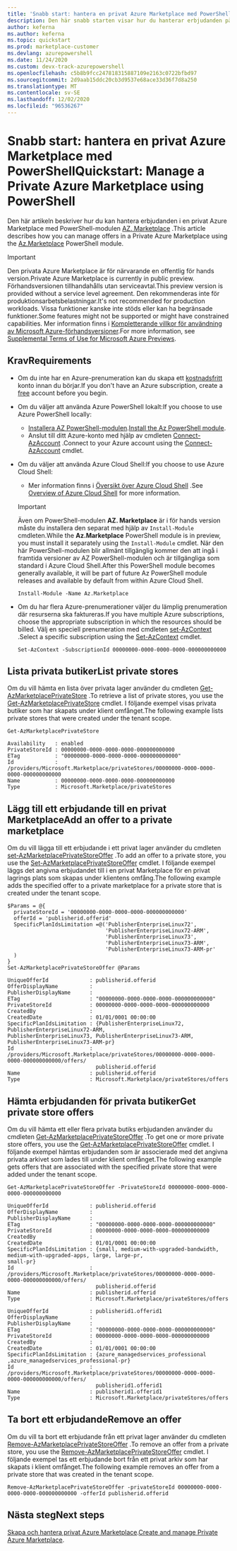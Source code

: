```yaml
---
title: 'Snabb start: hantera en privat Azure Marketplace med PowerShell'
description: Den här snabb starten visar hur du hanterar erbjudanden på en privat Azure Marketplace med hjälp av Azure PowerShell.
author: keferna
ms.author: keferna
ms.topic: quickstart
ms.prod: marketplace-customer
ms.devlang: azurepowershell
ms.date: 11/24/2020
ms.custom: devx-track-azurepowershell
ms.openlocfilehash: c5b8b9fcc247818315887109e2163c0722bfbd97
ms.sourcegitcommit: 2d9aab15ddc20cb3d9537e68ace33d36f7d8a250
ms.translationtype: MT
ms.contentlocale: sv-SE
ms.lasthandoff: 12/02/2020
ms.locfileid: "96536267"
---
```

# <a name="quickstart-manage-a-private-azure-marketplace-using-powershell"></a><span data-ttu-id="fd673-103">Snabb start: hantera en privat Azure Marketplace med PowerShell</span><span class="sxs-lookup"><span data-stu-id="fd673-103">Quickstart: Manage a Private Azure Marketplace using PowerShell</span></span>

<span data-ttu-id="fd673-104">Den här artikeln beskriver hur du kan hantera erbjudanden i en privat Azure Marketplace med PowerShell-modulen [AZ. Marketplace](/powershell/module/az.marketplace) .</span><span class="sxs-lookup"><span data-stu-id="fd673-104">This article describes how you can manage offers in a Private Azure Marketplace using the [Az.Marketplace](/powershell/module/az.marketplace) PowerShell module.</span></span>

> [!IMPORTANT]
> <span data-ttu-id="fd673-105">Den privata Azure Marketplace är för närvarande en offentlig för hands version.</span><span class="sxs-lookup"><span data-stu-id="fd673-105">Private Azure Marketplace is currently in public preview.</span></span> <span data-ttu-id="fd673-106">Förhandsversionen tillhandahålls utan serviceavtal.</span><span class="sxs-lookup"><span data-stu-id="fd673-106">This preview version is provided without a service level agreement.</span></span> <span data-ttu-id="fd673-107">Den rekommenderas inte för produktionsarbetsbelastningar.</span><span class="sxs-lookup"><span data-stu-id="fd673-107">It's not recommended for production workloads.</span></span> <span data-ttu-id="fd673-108">Vissa funktioner kanske inte stöds eller kan ha begränsade funktioner.</span><span class="sxs-lookup"><span data-stu-id="fd673-108">Some features might not be supported or might have constrained capabilities.</span></span> <span data-ttu-id="fd673-109">Mer information finns i [Kompletterande villkor för användning av Microsoft Azure-förhandsversioner](https://azure.microsoft.com/support/legal/preview-supplemental-terms/).</span><span class="sxs-lookup"><span data-stu-id="fd673-109">For more information, see [Supplemental Terms of Use for Microsoft Azure Previews](https://azure.microsoft.com/support/legal/preview-supplemental-terms/).</span></span>

## <a name="requirements"></a><span data-ttu-id="fd673-110">Krav</span><span class="sxs-lookup"><span data-stu-id="fd673-110">Requirements</span></span>

* <span data-ttu-id="fd673-111">Om du inte har en Azure-prenumeration kan du skapa ett [kostnadsfritt](https://azure.microsoft.com/free/) konto innan du börjar.</span><span class="sxs-lookup"><span data-stu-id="fd673-111">If you don't have an Azure subscription, create a [free](https://azure.microsoft.com/free/) account before you begin.</span></span>

* <span data-ttu-id="fd673-112">Om du väljer att använda Azure PowerShell lokalt:</span><span class="sxs-lookup"><span data-stu-id="fd673-112">If you choose to use Azure PowerShell locally:</span></span>
  * <span data-ttu-id="fd673-113">[Installera AZ PowerShell-modulen](/powershell/azure/install-az-ps).</span><span class="sxs-lookup"><span data-stu-id="fd673-113">[Install the Az PowerShell module](/powershell/azure/install-az-ps).</span></span>
  * <span data-ttu-id="fd673-114">Anslut till ditt Azure-konto med hjälp av cmdleten [Connect-AzAccount](/powershell/module/az.accounts/connect-azaccount) .</span><span class="sxs-lookup"><span data-stu-id="fd673-114">Connect to your Azure account using the [Connect-AzAccount](/powershell/module/az.accounts/connect-azaccount) cmdlet.</span></span>
* <span data-ttu-id="fd673-115">Om du väljer att använda Azure Cloud Shell:</span><span class="sxs-lookup"><span data-stu-id="fd673-115">If you choose to use Azure Cloud Shell:</span></span>
  * <span data-ttu-id="fd673-116">Mer information finns i [Översikt över Azure Cloud Shell](https://docs.microsoft.com/azure/cloud-shell/overview) .</span><span class="sxs-lookup"><span data-stu-id="fd673-116">See [Overview of Azure Cloud Shell](https://docs.microsoft.com/azure/cloud-shell/overview) for more information.</span></span>

  > [!IMPORTANT]
  > <span data-ttu-id="fd673-117">Även om PowerShell-modulen **AZ. Marketplace** är i för hands version måste du installera den separat med hjälp av `Install-Module` cmdleten.</span><span class="sxs-lookup"><span data-stu-id="fd673-117">While the **Az.Marketplace** PowerShell module is in preview, you must install it separately using the `Install-Module` cmdlet.</span></span> <span data-ttu-id="fd673-118">När den här PowerShell-modulen blir allmänt tillgänglig kommer den att ingå i framtida versioner av AZ PowerShell-modulen och är tillgängliga som standard i Azure Cloud Shell.</span><span class="sxs-lookup"><span data-stu-id="fd673-118">After this PowerShell module becomes generally available, it will be part of future Az PowerShell module releases and available by default from within Azure Cloud Shell.</span></span>

  ```azurepowershell-interactive
  Install-Module -Name Az.Marketplace
  ```

* <span data-ttu-id="fd673-119">Om du har flera Azure-prenumerationer väljer du lämplig prenumeration där resurserna ska faktureras.</span><span class="sxs-lookup"><span data-stu-id="fd673-119">If you have multiple Azure subscriptions, choose the appropriate subscription in which the resources should be billed.</span></span> <span data-ttu-id="fd673-120">Välj en speciell prenumeration med cmdleten [set-AzContext](/powershell/module/az.accounts/set-azcontext) .</span><span class="sxs-lookup"><span data-stu-id="fd673-120">Select a specific subscription using the [Set-AzContext](/powershell/module/az.accounts/set-azcontext) cmdlet.</span></span>

  ```azurepowershell-interactive
  Set-AzContext -SubscriptionId 00000000-0000-0000-0000-000000000000
  ```

## <a name="list-private-stores"></a><span data-ttu-id="fd673-121">Lista privata butiker</span><span class="sxs-lookup"><span data-stu-id="fd673-121">List private stores</span></span>

<span data-ttu-id="fd673-122">Om du vill hämta en lista över privata lager använder du cmdleten [Get-AzMarketplacePrivateStore](/powershell/module/az.marketplace/get-azmarketplaceprivatestore) .</span><span class="sxs-lookup"><span data-stu-id="fd673-122">To retrieve a list of private stores, you use the [Get-AzMarketplacePrivateStore](/powershell/module/az.marketplace/get-azmarketplaceprivatestore) cmdlet.</span></span> <span data-ttu-id="fd673-123">I följande exempel visas privata butiker som har skapats under klient omfånget.</span><span class="sxs-lookup"><span data-stu-id="fd673-123">The following example lists private stores that were created under the tenant scope.</span></span>

```azurepowershell-interactive
Get-AzMarketplacePrivateStore
```

```Output
Availability   : enabled
PrivateStoreId : 00000000-0000-0000-0000-000000000000
ETag           : "00000000-0000-0000-0000-000000000000"
Id             : /providers/Microsoft.Marketplace/privateStores/00000000-0000-0000-0000-000000000000
Name           : 00000000-0000-0000-0000-000000000000
Type           : Microsoft.Marketplace/privateStores
```

## <a name="add-an-offer-to-a-private-marketplace"></a><span data-ttu-id="fd673-124">Lägg till ett erbjudande till en privat Marketplace</span><span class="sxs-lookup"><span data-stu-id="fd673-124">Add an offer to a private marketplace</span></span>

<span data-ttu-id="fd673-125">Om du vill lägga till ett erbjudande i ett privat lager använder du cmdleten [set-AzMarketplacePrivateStoreOffer](/powershell/module/az.marketplace/set-azmarketplaceprivatestoreoffer) .</span><span class="sxs-lookup"><span data-stu-id="fd673-125">To add an offer to a private store, you use the [Set-AzMarketplacePrivateStoreOffer](/powershell/module/az.marketplace/set-azmarketplaceprivatestoreoffer) cmdlet.</span></span> <span data-ttu-id="fd673-126">I följande exempel läggs det angivna erbjudandet till i en privat Marketplace för en privat lagrings plats som skapas under klientens omfång.</span><span class="sxs-lookup"><span data-stu-id="fd673-126">The following example adds the specified offer to a private marketplace for a private store that is created under the tenant scope.</span></span>

```azurepowershell-interactive
$Params = @{
  privateStoreId = '00000000-0000-0000-0000-000000000000'
  offerId = 'publisherid.offerid'
  SpecificPlanIdsLimitation =@('PublisherEnterpriseLinux72',
                               'PublisherEnterpriseLinux72-ARM',
                               'PublisherEnterpriseLinux73',
                               'PublisherEnterpriseLinux73-ARM',
                               'PublisherEnterpriseLinux73-ARM-pr'
  )
}
Set-AzMarketplacePrivateStoreOffer @Params
```

```Output
UniqueOfferId             : publisherid.offerid
OfferDisplayName          :
PublisherDisplayName      :
ETag                      : "00000000-0000-0000-0000-000000000000"
PrivateStoreId            : 00000000-0000-0000-0000-000000000000
CreatedBy                 :
CreatedDate               : 01/01/0001 00:00:00
SpecificPlanIdsLimitation : {PublisherEnterpriseLinux72, PublisherEnterpriseLinux72-ARM,
PublisherEnterpriseLinux73, PublisherEnterpriseLinux73-ARM, PublisherEnterpriseLinux73-ARM-pr}
Id                        :
/providers/Microsoft.Marketplace/privateStores/00000000-0000-0000-0000-000000000000/offers/
                            publisherid.offerid
Name                      : publisherid.offerid
Type                      : Microsoft.Marketplace/privateStores/offers
```

## <a name="get-private-store-offers"></a><span data-ttu-id="fd673-127">Hämta erbjudanden för privata butiker</span><span class="sxs-lookup"><span data-stu-id="fd673-127">Get private store offers</span></span>

<span data-ttu-id="fd673-128">Om du vill hämta ett eller flera privata butiks erbjudanden använder du cmdleten [Get-AzMarketplacePrivateStoreOffer](/powershell/module/az.marketplace/get-azmarketplaceprivatestoreoffer) .</span><span class="sxs-lookup"><span data-stu-id="fd673-128">To get one or more private store offers, you use the [Get-AzMarketplacePrivateStoreOffer](/powershell/module/az.marketplace/get-azmarketplaceprivatestoreoffer) cmdlet.</span></span> <span data-ttu-id="fd673-129">I följande exempel hämtas erbjudanden som är associerade med det angivna privata arkivet som lades till under klient omfånget.</span><span class="sxs-lookup"><span data-stu-id="fd673-129">The following example gets offers that are associated with the specified private store that were added under the tenant scope.</span></span>

```azurepowershell-interactive
Get-AzMarketplacePrivateStoreOffer -PrivateStoreId 00000000-0000-0000-0000-000000000000
```

```Output
UniqueOfferId             : publisherid.offerid
OfferDisplayName          :
PublisherDisplayName      :
ETag                      : "00000000-0000-0000-0000-000000000000"
PrivateStoreId            : 00000000-0000-0000-0000-000000000000
CreatedBy                 :
CreatedDate               : 01/01/0001 00:00:00
SpecificPlanIdsLimitation : {small, medium-with-upgraded-bandwidth, medium-with-upgraded-apps, large, large-pr,
small-pr}
Id                        :
/providers/Microsoft.Marketplace/privateStores/00000000-0000-0000-0000-000000000000/offers/
                            publisherid.offerid
Name                      : publisherid.offerid
Type                      : Microsoft.Marketplace/privateStores/offers

UniqueOfferId             : publisherid1.offerid1
OfferDisplayName          :
PublisherDisplayName      :
ETag                      : "00000000-0000-0000-0000-000000000000"
PrivateStoreId            : 00000000-0000-0000-0000-000000000000
CreatedBy                 :
CreatedDate               : 01/01/0001 00:00:00
SpecificPlanIdsLimitation : {azure_managedservices_professional ,azure_managedservices_professional-pr}
Id                        :
/providers/Microsoft.Marketplace/privateStores/00000000-0000-0000-0000-000000000000/offers/
                            publisherid1.offerid1
Name                      : publisherid1.offerid1
Type                      : Microsoft.Marketplace/privateStores/offers
```

## <a name="remove-an-offer"></a><span data-ttu-id="fd673-130">Ta bort ett erbjudande</span><span class="sxs-lookup"><span data-stu-id="fd673-130">Remove an offer</span></span>

<span data-ttu-id="fd673-131">Om du vill ta bort ett erbjudande från ett privat lager använder du cmdleten [Remove-AzMarketplacePrivateStoreOffer](/powershell/module/az.marketplace/remove-azmarketplaceprivatestoreoffer) .</span><span class="sxs-lookup"><span data-stu-id="fd673-131">To remove an offer from a private store, you use the [Remove-AzMarketplacePrivateStoreOffer](/powershell/module/az.marketplace/remove-azmarketplaceprivatestoreoffer) cmdlet.</span></span> <span data-ttu-id="fd673-132">I följande exempel tas ett erbjudande bort från ett privat arkiv som har skapats i klient omfånget.</span><span class="sxs-lookup"><span data-stu-id="fd673-132">The following example removes an offer from a private store that was created in the tenant scope.</span></span>

```azurepowershell-interactive
Remove-AzMarketplacePrivateStoreOffer -privateStoreId 00000000-0000-0000-0000-000000000000 -offerId publisherid.offerid
```

## <a name="next-steps"></a><span data-ttu-id="fd673-133">Nästa steg</span><span class="sxs-lookup"><span data-stu-id="fd673-133">Next steps</span></span>

<span data-ttu-id="fd673-134">[Skapa och hantera privat Azure Marketplace](create-manage-private-azure-marketplace.md).</span><span class="sxs-lookup"><span data-stu-id="fd673-134">[Create and manage Private Azure Marketplace](create-manage-private-azure-marketplace.md).</span></span>
